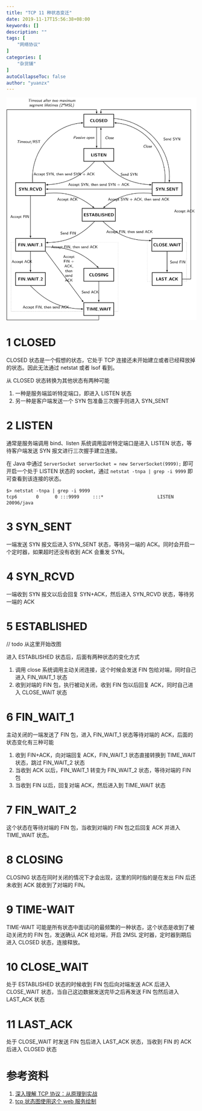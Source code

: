 ```yaml
---
title: "TCP 11 种状态变迁"
date: 2019-11-17T15:56:38+08:00
keywords: []
description: ""
tags: [
    "网络协议"
]
categories: [
    "杂货铺"
]
autoCollapseToc: false
author: "yuanzx"
---
```


![](/hub/2019/November/53.png)

# 1 CLOSED

CLOSED 状态是一个假想的状态，它处于 TCP 连接还未开始建立或者已经释放掉的状态。因此无法通过 netstat 或者 lsof 看到。

从 CLOSED 状态转换为其他状态有两种可能

1. 一种是服务端监听特定端口，即进入 LISTEN 状态
2. 另一种是客户端发送一个 SYN 包准备三次握手则进入 SYN_SENT

# 2 LISTEN

通常是服务端调用 bind、listen 系统调用监听特定端口是进入 LISTEN 状态，等待客户端发送 SYN 报文进行三次握手建立连接。

在 Java 中通过 `ServerSocket serverSocket = new ServerSocket(9999);` 即可开启一个处于 LISTEN 状态的 socket，通过 `netstat -tnpa | grep -i 9999` 即可查看到该连接的状态。

```
$> netstat -tnpa | grep -i 9999
tcp6       0      0 :::9999     :::*                    LISTEN      20096/java  
```

# 3 SYN_SENT

一端发送 SYN 报文后进入 SYN_SENT 状态，等待另一端的 ACK。同时会开启一个定时器，如果超时还没有收到 ACK 会重发 SYN。

# 4 SYN_RCVD

一端收到 SYN 报文以后会回复 SYN+ACK，然后进入 SYN_RCVD 状态，等待另一端的 ACK

# 5 ESTABLISHED

// todo 从这里开始改图

进入 ESTABLISHED 状态后，后面有两种状态的变化方式

1. 调用 close 系统调用主动关闭连接，这个时候会发送 FIN 包给对端，同时自己进入 FIN_WAIT_1 状态
2. 收到对端的 FIN 包，执行被动关闭，收到 FIN 包以后回复 ACK，同时自己进入 CLOSE_WAIT 状态

# 6 FIN_WAIT_1

主动关闭的一端发送了 FIN 包，进入 FIN_WAIT_1 状态等待对端的 ACK，后面的状态变化有三种可能

1. 收到 FIN+ACK，向对端回复 ACK，FIN_WAIT_1 状态直接转换到 TIME_WAIT 状态，跳过 FIN_WAIT_2 状态
2. 当收到 ACK 以后，FIN_WAIT_1 转变为 FIN_WAIT_2 状态，等待对端的 FIN 包
3. 当收到 FIN 以后，回复对端 ACK，然后进入到 TIME_WAIT 状态

# 7 FIN_WAIT_2

这个状态在等待对端的 FIN 包，当收到对端的 FIN 包之后回复 ACK 并进入 TIME_WAIT 状态。

# 8 CLOSING

CLOSING 状态在同时关闭的情况下才会出现，这里的同时指的是在发出 FIN 后还未收到 ACK 就收到了对端的 FIN。

# 9 TIME-WAIT

TIME-WAIT 可能是所有状态中面试问的最频繁的一种状态，这个状态是收到了被动关闭方的 FIN 包，发送确认 ACK 给对端，开启 2MSL 定时器，定时器到期后进入 CLOSED 状态，连接释放。

# 10 CLOSE_WAIT

处于 ESTABLISHED 状态的时候收到 FIN 包后向对端发送 ACK 后进入 CLOSE_WAIT 状态，当自己这边数据发送完毕之后再发送 FIN 包然后进入 LAST_ACK 状态

# 11 LAST_ACK

处于 CLOSE_WAIT 时发送 FIN 包后进入 LAST_ACK 状态，当收到 FIN 的 ACK 后进入 CLOSED 状态

# 参考资料

1. [深入理解 TCP 协议：从原理到实战](https://juejin.im/book/5c70dbbe51882562046911bc?referrer=5aa21ad15188255585072268)
2. [tcp 状态图使用这个 web 服务绘制](https://www.overleaf.com/)
